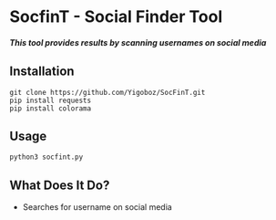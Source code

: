 # SocfinT - Social Finder Tool

##### This tool provides results by scanning usernames on social media

## Installation

```
git clone https://github.com/Yigoboz/SocFinT.git
pip install requests
pip install colorama
```

## Usage

```
python3 socfint.py
```

## What Does It Do?

- Searches for username on social media
